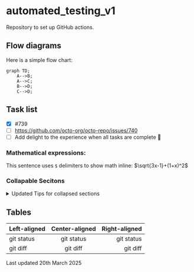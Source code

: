 # automated_testing_v1

Repository to set up GitHub actions.

## Flow diagrams

Here is a simple flow chart:

```mermaid
graph TD;
    A-->B;
    A-->C;
    B-->D;
    C-->D;
```

## Task list

- [x] #739
- [ ] https://github.com/octo-org/octo-repo/issues/740
- [ ] Add delight to the experience when all tasks are complete :tada:

### Mathematical expressions:

This sentence uses `$` delimiters to show math inline: $\sqrt{3x-1}+(1+x)^2$

### Collapable Secitons

<details>

<summary>Updated Tips for collapsed sections</summary>

### You can add a header

You can add text within a collapsed section.

You can add an image or a code block, too.

```ruby
   puts "Hello World"
```

</details>

## Tables

| Left-aligned | Center-aligned | Right-aligned |
| :----------- | :------------: | ------------: |
| git status   |   git status   |    git status |
| git diff     |    git diff    |      git diff |

Last updated 20th March 2025
